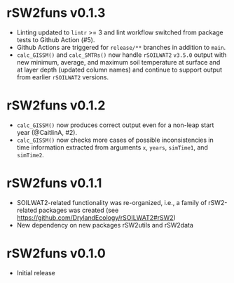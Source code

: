 # rSW2funs v0.1.3
* Linting updated to `lintr` >= 3 and
  lint workflow switched from package tests to Github Action (#5).
* Github Actions are triggered for `release/**` branches in addition to `main`.
* `calc_GISSM()` and `calc_SMTRs()` now handle `rSOILWAT2` `v3.5.0` output
  with new minimum, average, and maximum soil temperature at surface and
  at layer depth (updated column names) and continue to support output from
  earlier `rSOILWAT2` versions.


# rSW2funs v0.1.2
* `calc_GISSM()` now produces correct output even for a non-leap start year
  (@CaitlinA, #2).
* `calc_GISSM()` now checks more cases of possible inconsistencies
  in time information extracted from
  arguments `x`, `years`, `simTime1`, and `simTime2`.


# rSW2funs v0.1.1
* SOILWAT2-related functionality was re-organized, i.e.,
  a family of rSW2-related packages was created
  (see https://github.com/DrylandEcology/rSOILWAT2#rSW2)
* New dependency on new packages rSW2utils and rSW2data


# rSW2funs v0.1.0
* Initial release

